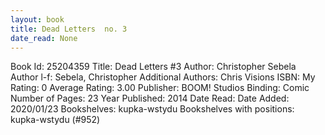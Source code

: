 ```yaml
---
layout: book
title: Dead Letters  no. 3
date_read: None
---
```


Book Id: 25204359
Title: Dead Letters #3
Author: Christopher Sebela
Author l-f: Sebela, Christopher
Additional Authors: Chris Visions
ISBN: 
My Rating: 0
Average Rating: 3.00
Publisher: BOOM! Studios
Binding: Comic
Number of Pages: 23
Year Published: 2014
Date Read: 
Date Added: 2020/01/23
Bookshelves: kupka-wstydu
Bookshelves with positions: kupka-wstydu (#952)

